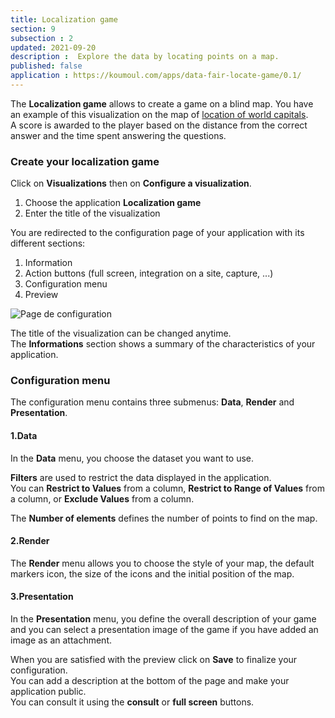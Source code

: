 ```yaml
---
title: Localization game
section: 9
subsection : 2
updated: 2021-09-20
description :  Explore the data by locating points on a map.
published: false
application : https://koumoul.com/apps/data-fair-locate-game/0.1/
---
```


The **Localization game** allows to create a game on a blind map. You have an example of this visualization on the map of [location of world capitals](https://opendata.koumoul.com/reuses/localisez-les-capitales-du-monde).  
A score is awarded to the player based on the distance from the correct answer and the time spent answering the questions.  


### Create your localization game

Click on **Visualizations** then on **Configure a visualization**.


1. Choose the application **Localization game**
2. Enter the title of the visualization

<p>
</p>

You are redirected to the configuration page of your application with its different sections:  

1. Information
2. Action buttons (full screen, integration on a site, capture, ...)
3. Configuration menu
4. Preview

![Page de configuration](./images/user-guide-backoffice/localisation-config.jpg)

The title of the visualization can be changed anytime.  
The **Informations** section shows a summary of the characteristics of your application.

### Configuration menu

The configuration menu contains three submenus: **Data**, **Render** and **Presentation**.

#### 1.Data

In the **Data** menu, you choose the dataset you want to use.  

**Filters** are used to restrict the data displayed in the application.  
You can **Restrict to Values** from a column, **Restrict to Range of Values​​** from a column, or **Exclude Values​​** from a column.


The **Number of elements** defines the number of points to find on the map.

#### 2.Render

The **Render** menu allows you to choose the style of your map, the default markers icon, the size of the icons and the initial position of the map.

#### 3.Presentation

In the **Presentation** menu, you define the overall description of your game and you can select a presentation image of the game if you have added an image as an attachment.

When you are satisfied with the preview click on **Save** to finalize your configuration.  
You can add a description at the bottom of the page and make your application public.  
You can consult it using the **consult** or **full screen** buttons.
